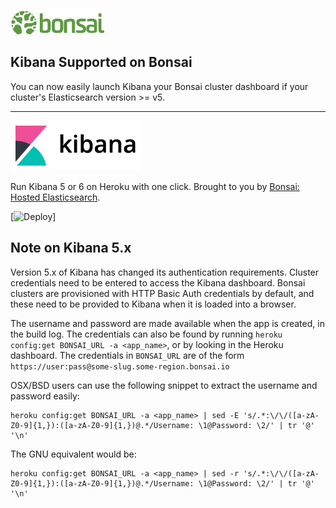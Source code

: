 ![Bonsai - Hosted Elasticsearch](bonsai-logo.png)

## Kibana Supported on Bonsai

You can now easily launch Kibana your Bonsai cluster dashboard if your cluster's Elasticsearch version >= v5.

---

![Kibana](kibana.png)

Run Kibana 5 or 6 on Heroku with one click. Brought to you by [Bonsai: Hosted Elasticsearch](https://bonsai.io/).

[![Deploy](https://www.herokucdn.com/deploy/button.png)]

## Note on Kibana 5.x

Version 5.x of Kibana has changed its authentication requirements. Cluster credentials need to be entered to access the Kibana dashboard. Bonsai clusters are provisioned with HTTP Basic Auth credentials by default, and these need to be provided to Kibana when it is loaded into a browser.

The username and password are made available when the app is created, in the build log. The credentials can also be found by running `heroku config:get BONSAI_URL -a <app_name>`, or by looking in the Heroku dashboard. The credentials in `BONSAI_URL` are of the form `https://user:pass@some-slug.some-region.bonsai.io`

OSX/BSD users can use the following snippet to extract the username and password easily:

```
heroku config:get BONSAI_URL -a <app_name> | sed -E 's/.*:\/\/([a-zA-Z0-9]{1,}):([a-zA-Z0-9]{1,})@.*/Username: \1@Password: \2/' | tr '@' '\n'
```

The GNU equivalent would be:

```
heroku config:get BONSAI_URL -a <app_name> | sed -r 's/.*:\/\/([a-zA-Z0-9]{1,}):([a-zA-Z0-9]{1,})@.*/Username: \1@Password: \2/' | tr '@' '\n'
```
